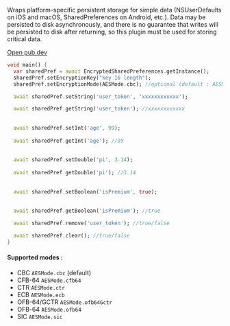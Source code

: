 Wraps platform-specific persistent storage for simple data (NSUserDefaults on iOS and macOS,
SharedPreferences on Android, etc.). Data may be persisted to disk asynchronously, and there is no
guarantee that writes will be persisted to disk after returning, so this plugin must be used for
storing critical data.

[Open pub.dev](https://pub.dev/packages/encrypt_shared_preferences)

```dart
void main() {
  var sharedPref = await EncryptedSharedPreferences.getInstance();
  sharedPref.setEncryptionKey("key 16 length");
  sharedPref.setEncryptionMode(AESMode.cbc); //optional (default : AESMode.cbc)

  await sharedPref.setString('user_token', 'xxxxxxxxxxxx');

  await sharedPref.getString('user_token'); //xxxxxxxxxxxx
  
  
  await sharedPref.setInt('age', 99);
  
  await sharedPref.getInt('age'); //99
  
  
  await sharedPref.setDouble('pi', 3.14);
  
  await sharedPref.getDouble('pi'); //3.14
  
  
  await sharedPref.setBoolean('isPremium', true);
  
  
  await sharedPref.getBoolean('isPremium'); //true

  await sharedPref.remove('user_token'); //true/false

  await sharedPref.clear(); //true/false
}

```

#### Supported modes :

- CBC `AESMode.cbc` (default)
- CFB-64 `AESMode.cfb64`
- CTR `AESMode.ctr`
- ECB `AESMode.ecb`
- OFB-64/GCTR `AESMode.ofb64Gctr`
- OFB-64 `AESMode.ofb64`
- SIC `AESMode.sic`
